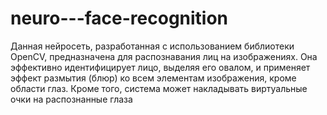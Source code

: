 # neuro---face-recognition
Данная нейросеть, разработанная с использованием библиотеки OpenCV, предназначена для распознавания лиц на изображениях. Она эффективно идентифицирует лицо, выделяя его овалом, и применяет эффект размытия (блюр) ко всем элементам изображения, кроме области глаз. Кроме того, система может накладывать виртуальные очки на распознанные глаза
